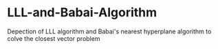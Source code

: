 # LLL-and-Babai-Algorithm
Depection of LLL algorithm and Babai's nearest hyperplane algorithm to colve the closest vector problem
